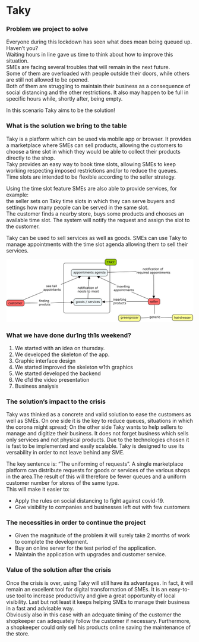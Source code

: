 # Taky

<h3>Problem we project to solve</h3>
<p>Everyone during this lockdown has seen what does mean being queued up. Haven’t you?</br>
Waiting hours in line gave us time to think about how to improve this situation.</br>
SMEs are facing several troubles that will remain in the next future.</br>
Some of them are overloaded with people outside their doors, while others are still not allowed to be opened.</br>
Both of them are struggling to maintain their business as a consequence of social distancing and the other restrictions.
It also may happen to be full in specific hours while, shortly after, being empty.</p>
<p>In this scenario Taky aims to be the solution!</p>

<h3>What is the solution we bring to the table</h3>
<p>Taky is a platform which can be used via mobile app or browser. It provides a marketplace where SMEs can sell products, allowing the customers to choose a time slot in which they would be able to collect their products directly to the shop.<br/>  
Taky provides an easy way to book time slots, allowing SMEs to keep working respecting imposed restrictions and/or to reduce the queues.<br/>
Time slots are intended to be flexible according to the seller strategy.</p>
<p>Using the time slot feature SMEs are also able to provide services, for example:<br/>
the seller sets on Taky time slots in which they can serve buyers and settings how many people can be served in the same slot.<br/>
The customer finds a nearby store, buys some products and chooses an available time slot. The system will notify the request and assign the slot to the customer. 
</p>
<p>Taky can be used to sell services as well as goods. SMEs can use Taky to manage appointments with the time slot agenda allowing them to sell their services.</p>
<p><img src="schema.jpg"></p>
<h3>What we have done dur1ng th1s weekend?</h3>
<p>
<ol>
<li>We started with an idea on thursday.</li>
<li>We developed the skeleton of the app.</li>
<li>Graphic interface design</li>
<li>We started improved the skeleton w1th graphics</li>
<li>We started developed the backend</li>
<li>We d1d the video presentation</li>
<li>Business anaiysis</li>
</ol>
</p>
<h3>The solution’s impact to the crisis</h3>
<p>Taky was thinked as a concrete and valid solution to ease the customers as well as SMEs. On one side it is the key to reduce queues, situations in which the corona might spread; On the other side Taky wants to help sellers to manage and digitize their business. It does not forget business which sells only services and not physical products. Due to the technologies chosen it is fast to be implemented and easily scalable. Taky is designed to use its versability in order to not leave behind any SME.</p> 


<p>The key sentence is: “The uniforming of requests”. A single marketplace platform can distribute requests for goods or services of the various shops in the area.The result of this will therefore be fewer queues and a uniform customer number for stores of the same type.<br/>
This will make it easier to: 
<ul>
<li>Apply the rules on social distancing to fight against covid-19.</li> 
<li>Give visibility to companies and businesses left out with few customers</li>
</ul>
</p>
<h3>The necessities in order to continue the project</h3>
<p>
<ul>
<li>Given the magnitude of the problem it will surely take 2 months of work to complete the development.</li>
<li>Buy an online server for the test period of the application.</li>
<li>Maintain the application with upgrades and customer service.</li>
</ul>
</p>
<h3>Value of the solution after the crisis</h3>
<p>Once the crisis is over, using Taky will still have its advantages. In fact, it will remain an excellent tool for digital transformation of SMEs. It is an easy-to-use tool to increase productivity and give a great opportunity of local visibility. Last but not least it keeps helping SMEs to manage their business in a fast and advisable way.<br/>  
Obviously also in this case with an adequate timing of the customer the shopkeeper can adequately follow the customer if necessary. Furthermore, a shopkeeper could only sell his products online saving the maintenance of the store.
</p>



